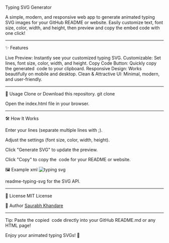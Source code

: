 Typing SVG Generator

A simple, modern, and responsive web app to generate animated typing SVG images for your GitHub README or website.
Easily customize text, font size, color, width, and height, then preview and copy the embed code with one click!

---

✨ Features

Live Preview: Instantly see your customized typing SVG.
Customizable: Set lines, font size, color, width, and height.
Copy Code Button: Quickly copy the generated <img> code to your clipboard.
Responsive Design: Works beautifully on mobile and desktop.
Clean & Attractive UI: Minimal, modern, and user-friendly.

---

🚀 Usage
Clone or Download this repository.
git clone 

Open the index.html file in your browser.

----

🛠️ How It Works

Enter your lines (separate multiple lines with ;).

Adjust the settings (font size, color, width, height).

Click "Generate SVG" to update the preview.

Click "Copy" to copy the <img> code for your README or website.


🖼️ Example
xml
<img src="https://readme-typing-svg.demolab.com?lines=Hello+World;Typing+SVG&size=20&color=36BCF7&width=400&height=50" alt="typing svg">

readme-typing-svg for the SVG API.

---

📄 License
MIT License

👤 Author
[Saurabh Khandare](https://github.com/saurabhkhandare)

---

Tip:
Paste the copied <img> code directly into your GitHub README.md or any HTML page!

Enjoy your animated typing SVGs! 🎉
